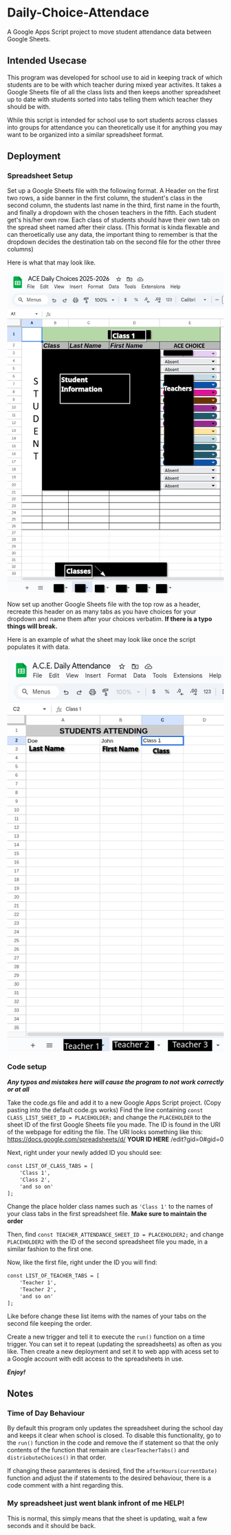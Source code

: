 # Daily-Choice-Attendace
A Google Apps Script project to move student attendance data between Google Sheets.

## Intended Usecase
This program was developed for school use to aid in keeping track of which students are to be with which teacher during mixed year activites. It takes a Google Sheets file of all the class lists and then keeps another spreadsheet up to date with students sorted into tabs telling them which teacher they should be with.

While this script is intended for school use to sort students across classes into groups for attendance you can theoretically use it for anything you may want to be organized into a similar spreadsheet format.

## Deployment

### Spreadsheet Setup

Set up a Google Sheets file with the following format. A Header on the first two rows, a side banner in the first column, the student's class in the second column, the students last name in the third, first name in the fourth, and finally a dropdown with the chosen teachers in the fifth. Each student get's his/her own row. Each class of students should have their own tab on the spread sheet named after their class. (This format is kinda flexable and can theroetically use any data, the important thing to remember is that the dropdown decides the destination tab on the second file for the other three columns)

Here is what that may look like.

![Sample class list sheet](/markdownAssets/ClassSpreadsheetEX.png)

Now set up another Google Sheets file with the top row as a header, recreate this header on as many tabs as you have choices for your dropdown and name them after your choices verbatim. **If there is a typo things will break.** 

Here is an example of what the sheet may look like once the script populates it with data.

![Sample Attendance list sheet](/markdownAssets/TeacherSpreadsheetEX.png)

### Code setup
***Any typos and mistakes here will cause the program to not work correctly or at all***

Take the code.gs file and add it to a new Google Apps Script project. (Copy pasting into the default code.gs works) Find the line containing `const CLASS_LIST_SHEET_ID = PLACEHOLDER;` and change the `PLACEHOLDER` to the sheet ID of the first Google Sheets file you made. The ID is found in the URI of the webpage for editing the file. The URI looks something like this: https://docs.google.com/spreadsheets/d/ **YOUR ID HERE** /edit?gid=0#gid=0 

Next, right under your newly added ID you should see:

    const LIST_OF_CLASS_TABS = [
        'Class 1',
        'Class 2',
        'and so on'
    ];
Change the place holder class names such as `'Class 1'` to the names of your class tabs in the first spreadsheet file. **Make sure to maintain the order**

Then, find `const TEACHER_ATTENDANCE_SHEET_ID = PLACEHOLDER2;` and change `PLACEHOLDER2` with the ID of the second spreadsheet file you made, in a similar fashion to the first one. 

Now, like the first file, right under the ID you will find:

    const LIST_OF_TEACHER_TABS = [
        'Teacher 1',
        'Teacher 2',
        'and so on'
    ];
Like before change these list items with the names of your tabs on the second file keeping the order.

Create a new trigger and tell it to execute the `run()` function on a time trigger. You can set it to repeat (updating the spreadsheets) as often as you like. Then create a new deployment and set it to web app with acess set to a Google account with edit access to the spreadsheets in use.

***Enjoy!***

## Notes

### Time of Day Behaviour
By default this program only updates the spreadsheet during the school day and keeps it clear when school is closed. To disable this functionality, go to the `run()` function in the code and remove the if statement so that the only contents of the function that remain are `clearTeacherTabs()` and `distriobuteChoices()` in that order.

If changing these paramteres is desired, find the `afterHours(currentDate)` function and adjust the if statements to the desired behaviour, there is a code comment with a hint regarding this.

### My spreadsheet just went blank infront of me HELP!
This is normal, this simply means that the sheet is updating, wait a few seconds and it should be back.
